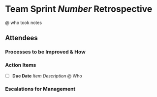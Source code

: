 # Team Sprint *Number* Retrospective
@ who took notes

## Attendees

### Processes to be Improved & How


### Action Items
- [ ] **Due Date** *Item Description* @ Who

### Escalations for Management


